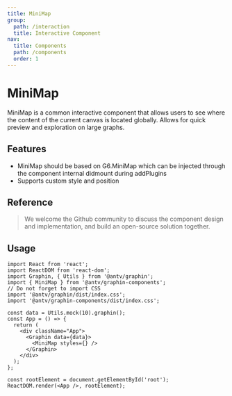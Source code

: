 ```yaml
---
title: MiniMap
group:
  path: /interaction
  title: Interactive Component
nav:
  title: Components
  path: /components
  order: 1
---
```


# MiniMap

MiniMap is a common interactive component that allows users to see where the content of the current canvas is located globally. Allows for quick preview and exploration on large graphs.

## Features

- MiniMap should be based on G6.MiniMap which can be injected through the component internal didmount during addPlugins
- Supports custom style and position

## Reference

> We welcome the Github community to discuss the component design and implementation, and build an open-source solution together.

## Usage

```tsx
import React from 'react';
import ReactDOM from 'react-dom';
import Graphin, { Utils } from '@antv/graphin';
import { MiniMap } from '@antv/graphin-components';
// Do not forget to import CSS
import '@antv/graphin/dist/index.css';
import '@antv/graphin-components/dist/index.css';

const data = Utils.mock(10).graphin();
const App = () => {
  return (
    <div className="App">
      <Graphin data={data}>
        <MiniMap styles={} />
      </Graphin>
    </div>
  );
};

const rootElement = document.getElementById('root');
ReactDOM.render(<App />, rootElement);
```